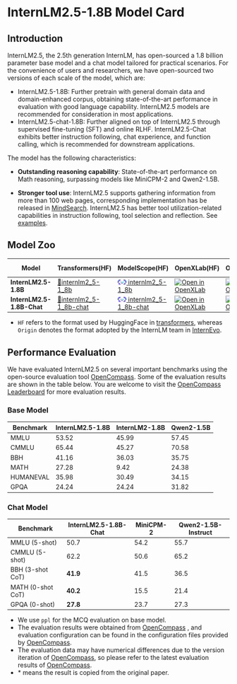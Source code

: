 # InternLM2.5-1.8B Model Card

## Introduction

InternLM2.5, the 2.5th generation InternLM, has open-sourced a 1.8 billion parameter base model and a chat model tailored for practical scenarios. For the convenience of users and researchers, we have open-sourced two versions of each scale of the model, which are:

- InternLM2.5-1.8B: Further pretrain with general domain data and domain-enhanced corpus, obtaining state-of-the-art performance in evaluation with good language capability. InternLM2.5 models are recommended for consideration in most applications.
- InternLM2.5-chat-1.8B: Further aligned on top of InternLM2.5 through supervised fine-tuning (SFT) and online RLHF. InternLM2.5-Chat exhibits better instruction following, chat experience, and function calling, which is recommended for downstream applications.

The model has the following characteristics:

- **Outstanding reasoning capability**: State-of-the-art performance on Math reasoning, surpassing models like MiniCPM-2 and Qwen2-1.5B.

- **Stronger tool use**: InternLM2.5 supports gathering information from more than 100 web pages, corresponding implementation has be released in [MindSearch](https://github.com/InternLM/MindSearch). InternLM2.5 has better tool utilization-related capabilities in instruction following, tool selection and reflection. See [examples](https://github.com/InternLM/InternLM/blob/main/agent/lagent.md).

## Model Zoo

| Model                     | Transformers(HF)                           | ModelScope(HF)                           | OpenXLab(HF)                           | OpenXLab(Origin)                            | Release Date |
| ------------------------- | ------------------------------------------ | ---------------------------------------- | -------------------------------------- | ------------------------------------------- | ------------ |
| **InternLM2.5-1.8B**      | [🤗internlm2_5-1_8b](https://huggingface.co/internlm/internlm2_5-1_8b) | [<img src="../assets/modelscope_logo.png" width="20px" /> internlm2_5-1_8b](https://modelscope.cn/models/Shanghai_AI_Laboratory/internlm2_5-1_8b/summary) | [![Open in OpenXLab](https://cdn-static.openxlab.org.cn/header/openxlab_models.svg)](https://openxlab.org.cn/models/detail/OpenLMLab/internlm2_5-1_8b) | [![Open in OpenXLab](https://cdn-static.openxlab.org.cn/header/openxlab_models.svg)](https://openxlab.org.cn/models/detail/OpenLMLab/internlm2_5-1_8b-original) | 2024-08-05   |
| **InternLM2.5-1.8B-Chat** | [🤗internlm2_5-1_8b-chat](https://huggingface.co/internlm/internlm2_5-1_8b-chat) | [<img src="../assets/modelscope_logo.png" width="20px" /> internlm2_5-1_8b-chat](https://modelscope.cn/models/Shanghai_AI_Laboratory/internlm2_5-1_8b-chat/summary) | [![Open in OpenXLab](https://cdn-static.openxlab.org.cn/header/openxlab_models.svg)](https://openxlab.org.cn/models/detail/OpenLMLab/internlm2_5-1_8b-chat) | [![Open in OpenXLab](https://cdn-static.openxlab.org.cn/header/openxlab_models.svg)](https://openxlab.org.cn/models/detail/OpenLMLab/internlm2_5-1_8b-chat-original) | 2024-08-05   |

- `HF` refers to the format used by HuggingFace in [transformers](https://github.com/huggingface/transformers), whereas `Origin` denotes the format adopted by the InternLM team in [InternEvo](https://github.com/InternLM/InternEvo).

## Performance Evaluation

We have evaluated InternLM2.5 on several important benchmarks using the open-source evaluation tool [OpenCompass](https://github.com/open-compass/opencompass). Some of the evaluation results are shown in the table below. You are welcome to visit the [OpenCompass Leaderboard](https://opencompass.org.cn/rank) for more evaluation results.

### Base Model

| Benchmark | InternLM2.5-1.8B | InternLM2-1.8B | Qwen2-1.5B |
| --------- | ---------------- | -------------- | ---------- |
| MMLU      | 53.52            | 45.99          | 57.45      |
| CMMLU     | 65.44            | 45.27          | 70.58      |
| BBH       | 41.16            | 36.03          | 35.75      |
| MATH      | 27.28            | 9.42           | 24.38      |
| HUMANEVAL | 35.98            | 30.49          | 34.15      |
| GPQA      | 24.24            | 24.24          | 31.82      |

### Chat Model

| Benchmark         | InternLM2.5-1.8B-Chat | MiniCPM-2 | Qwen2-1.5B-Instruct |
| ----------------- | --------------------- | --------- | ------------------- |
| MMLU (5-shot)     | 50.7                  | 54.2      | 55.7                |
| CMMLU (5-shot)    | 62.2                  | 50.6      | 65.2                |
| BBH (3-shot CoT)  | **41.9**              | 41.5      | 36.5                |
| MATH (0-shot CoT) | **40.2**              | 15.5      | 21.4                |
| GPQA (0-shot)     | **27.8**              | 23.7      | 27.3                |

- We use `ppl` for the MCQ evaluation on base model.
- The evaluation results were obtained from [OpenCompass](https://github.com/open-compass/opencompass) , and evaluation configuration can be found in the configuration files provided by [OpenCompass](https://github.com/open-compass/opencompass).
- The evaluation data may have numerical differences due to the version iteration of [OpenCompass](https://github.com/open-compass/opencompass), so please refer to the latest evaluation results of [OpenCompass](https://github.com/open-compass/opencompass).
- \* means the result is copied from the original paper.
